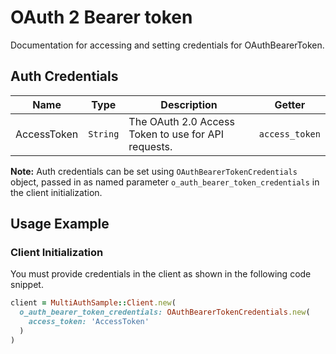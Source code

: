 
# OAuth 2 Bearer token



Documentation for accessing and setting credentials for OAuthBearerToken.

## Auth Credentials

| Name | Type | Description | Getter |
|  --- | --- | --- | --- |
| AccessToken | `String` | The OAuth 2.0 Access Token to use for API requests. | `access_token` |



**Note:** Auth credentials can be set using `OAuthBearerTokenCredentials` object, passed in as named parameter `o_auth_bearer_token_credentials` in the client initialization.

## Usage Example

### Client Initialization

You must provide credentials in the client as shown in the following code snippet.

```ruby
client = MultiAuthSample::Client.new(
  o_auth_bearer_token_credentials: OAuthBearerTokenCredentials.new(
    access_token: 'AccessToken'
  )
)
```


